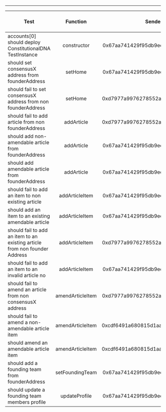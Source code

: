 -------------------------------------
| Test   | Function |     Sender Address    | Test Time (ms) | Status | Txn Hash |
|-----|:-------:|:-------:| ------:|------:| :------ |
|accounts[0] should deploy ConstitutionalDNA TestInstance | constructor | 0x67aa741429f95db9ecb7b9e3a7810f13fa17efed | 34893 | passed | [0xc56f1d3f9de6d7102bfb05bb65151a6e6c20f6479066593509f5a62d23428f57](https://testnet.etherscan.io/tx/0xc56f1d3f9de6d7102bfb05bb65151a6e6c20f6479066593509f5a62d23428f57)|
|should set consensusX address from founderAddress | setHome | 0x67aa741429f95db9ecb7b9e3a7810f13fa17efed | 39882 | passed | [0xa70fe83af79d568b24249ec41ca9ef08b68310a69d97c671ded8462c8130fff4](https://testnet.etherscan.io/tx/0xa70fe83af79d568b24249ec41ca9ef08b68310a69d97c671ded8462c8130fff4)|
|should fail to set consensusX address from non founderAddress | setHome | 0xd7977a9976278552abd5fcea6fa013d2bfdb4b5a | 6142 | passed | [0x75538afd8c29a09a13c7e4fe612fd389b42f1117a32d6eed975ce5bde61d4878](https://testnet.etherscan.io/tx/0x75538afd8c29a09a13c7e4fe612fd389b42f1117a32d6eed975ce5bde61d4878)|
|should fail to add article from non founderAddress | addArticle | 0xd7977a9976278552abd5fcea6fa013d2bfdb4b5a | 49825 | passed | [0xb826942f53c581f62df707a36e8e1840202b846487cc093796799d65dbe3ab3c](https://testnet.etherscan.io/tx/0xb826942f53c581f62df707a36e8e1840202b846487cc093796799d65dbe3ab3c)|
|should add non-amendable article from founderAddress | addArticle | 0x67aa741429f95db9ecb7b9e3a7810f13fa17efed | 61401 | passed | [0x0413d0546cc526ece08931d589e2d1cce425b1d6da35ea213dea35224f996a02](https://testnet.etherscan.io/tx/0x0413d0546cc526ece08931d589e2d1cce425b1d6da35ea213dea35224f996a02)|
|should add amendable article from founderAddress | addArticle | 0x67aa741429f95db9ecb7b9e3a7810f13fa17efed | 36790 | passed | [0x1cd4b188fbe84334a883415a9069de564ee203b82a93ec1f838e4cf64adb98cb](https://testnet.etherscan.io/tx/0x1cd4b188fbe84334a883415a9069de564ee203b82a93ec1f838e4cf64adb98cb)|
|should fail to add an item to non existing article | addArticleItem | 0x67aa741429f95db9ecb7b9e3a7810f13fa17efed | 23592 | passed | [0xeb0d175bcbb0b737dd85662a0904401678183bc5b7ffc66668c78640c6b3f6e9](https://testnet.etherscan.io/tx/0xeb0d175bcbb0b737dd85662a0904401678183bc5b7ffc66668c78640c6b3f6e9)|
|should add an item to an existing amendable article | addArticleItem | 0x67aa741429f95db9ecb7b9e3a7810f13fa17efed | 48724 | passed | [0x93fd5ab735f067eedeb63835b0f80fe24528992e02a750ca055a751d3a062371](https://testnet.etherscan.io/tx/0x93fd5ab735f067eedeb63835b0f80fe24528992e02a750ca055a751d3a062371)|
|should fail to add an item to an existing article from non founder Address | addArticleItem | 0xd7977a9976278552abd5fcea6fa013d2bfdb4b5a | 40899 | passed | [0x6a84ab8f17a8fa5344cc06998fe86c02e3aff17895197e77ec78a6ca655dfada](https://testnet.etherscan.io/tx/0x6a84ab8f17a8fa5344cc06998fe86c02e3aff17895197e77ec78a6ca655dfada)|
|should fail to add an item to an invalid article no | addArticleItem | 0x67aa741429f95db9ecb7b9e3a7810f13fa17efed | 177731 | passed | [0x3588c0775463c567090e9ad72513ed073145c4b6b87779c65a549884dec79e37](https://testnet.etherscan.io/tx/0x3588c0775463c567090e9ad72513ed073145c4b6b87779c65a549884dec79e37)|
|should fail to amend an article from non consensusX address | amendArticleItem | 0xd7977a9976278552abd5fcea6fa013d2bfdb4b5a | 37717 | passed | [0x3f1013af5f51dfe0711c7bb9813427b31c76a1ef56d00fe115a577d72a35bf5e](https://testnet.etherscan.io/tx/0x3f1013af5f51dfe0711c7bb9813427b31c76a1ef56d00fe115a577d72a35bf5e)|
|should fail to amend a non-amendable article item | amendArticleItem | 0xcdf6491a680815d1aabad51e58fc403651f4bb60 | 48876 | passed | [0xfea35a3ce60bbb986ec4f859057bb11e64686a370bdcbda5aff56c3dcb10a445](https://testnet.etherscan.io/tx/0xfea35a3ce60bbb986ec4f859057bb11e64686a370bdcbda5aff56c3dcb10a445)|
|should amend an amendable article item | amendArticleItem | 0xcdf6491a680815d1aabad51e58fc403651f4bb60 | 84176 | passed | [0x5f1a07d8e64f28652dcb13d39b1b090c91cb8302f1abc3b7491e72fb82507bf3](https://testnet.etherscan.io/tx/0x5f1a07d8e64f28652dcb13d39b1b090c91cb8302f1abc3b7491e72fb82507bf3)|
|should add a founding team from founderAddress | setFoundingTeam | 0x67aa741429f95db9ecb7b9e3a7810f13fa17efed |  | failed | [0x1a6a58ff52a98190e47a6cc14bc99ebd49d4a4cea6627716dc2e25c06355c01e](https://testnet.etherscan.io/tx/0x1a6a58ff52a98190e47a6cc14bc99ebd49d4a4cea6627716dc2e25c06355c01e)|
|should update a founding team members profile | updateProfile | 0x67aa741429f95db9ecb7b9e3a7810f13fa17efed | 116516 | passed | [0x95cc20e8a2b22c3fef8cbdb13a0f0334b149bb6f2e0e0a6aee471fad20f4a24a](https://testnet.etherscan.io/tx/0x95cc20e8a2b22c3fef8cbdb13a0f0334b149bb6f2e0e0a6aee471fad20f4a24a)|
